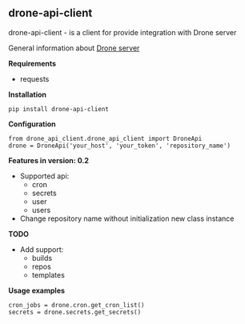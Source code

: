 ## drone-api-client ##

drone-api-client - is a client for provide integration with Drone server

General information about [Drone server](https://docs.drone.io/api/overview/)

**Requirements**
- requests

**Installation**
```shell
pip install drone-api-client
```

**Configuration**
```shell
from drone_api_client.drone_api_client import DroneApi
drone = DroneApi('your_host', 'your_token', 'repository_name')
```
**Features in version: 0.2**
- Supported api:
  - cron
  - secrets
  - user
  - users
- Change repository name without initialization new class instance

**TODO**
- Add support:
  - builds
  - repos
  - templates

**Usage examples**
```shell
cron_jobs = drone.cron.get_cron_list()
secrets = drone.secrets.get_secrets()
```
